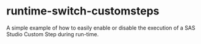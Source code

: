# runtime-switch-customsteps
A simple example of how to easily enable or disable the execution of a SAS Studio Custom Step during run-time.
